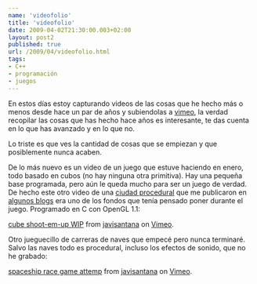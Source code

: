 ```yaml
---
name: 'videofolio'
title: 'videofolio'
date: 2009-04-02T21:30:00.003+02:00
layout: post2
published: true
url: /2009/04/videofolio.html
tags: 
- C++
- programación
- juegos
---
```


En estos días estoy capturando videos de las cosas que he hecho más o menos desde hace un par de años y subiendolas a [vimeo](http://vimeo.com/user856080), la verdad recopilar las cosas que has hecho hace años es interesante, te das cuenta en lo que has avanzado y en lo que no.  
  
Lo triste es que ves la cantidad de cosas que se empiezan y que posiblemente nunca acaben.  
  
De lo más nuevo es un video de un juego que estuve haciendo en enero, todo basado en cubos (no hay ninguna otra primitiva). Hay una pequeña base programada, pero aún le queda mucho para ser un juego de verdad. De hecho este otro video de una [ciudad procedural](http://vimeo.com/2925243) que me publicaron en [algunos blogs](http://digitalurban.blogspot.com/2009/01/procedual-city-generator.html) era uno de los fondos que tenía pensado poner durante el juego. Programado en C con OpenGL 1.1:  
  
  
[cube shoot-em-up WIP](http://vimeo.com/3959672) from [javisantana](http://vimeo.com/user856080) on [Vimeo](http://vimeo.com).  
  
Otro jueguecillo de carreras de naves que empecé pero nunca terminaré. Salvo las naves todo es procedural, incluso los efectos de sonido, que no he grabado:  
  
  
[spaceship race game attemp](http://vimeo.com/3958642) from [javisantana](http://vimeo.com/user856080) on [Vimeo](http://vimeo.com).